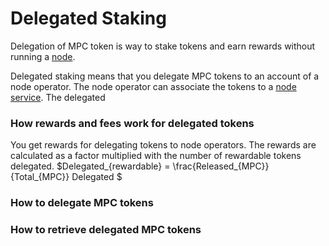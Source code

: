 # Delegated Staking

Delegation of MPC token is way to stake tokens and earn rewards without running a [node](../pbc-fundamentals/dictionary.md#node).

Delegated staking means that you delegate MPC tokens to an account of a node operator. The node operator can associate the tokens to a [node service](../node-operations/start-running-a-node.md#which-node-should-you-run). The delegated


### How rewards and fees work for delegated tokens

You get rewards for delegating tokens to node operators. The rewards are calculated as a factor multiplied with the number of rewardable tokens delegated. $Delegated_{rewardable} = \frac{Released_{MPC}}{Total_{MPC}} Delegated $

### How to delegate MPC tokens



### How to retrieve delegated MPC tokens